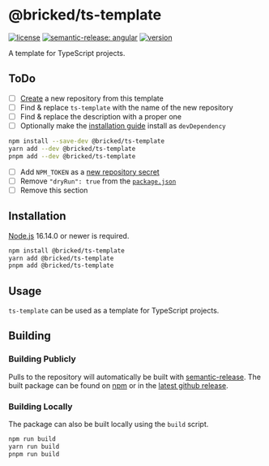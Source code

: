 # @bricked/ts-template

[![license](https://custom-icon-badges.demolab.com/github/license/brycked/ts-template?logo=law)](LICENSE.md)
[![semantic-release: angular](https://img.shields.io/badge/semantic--release-angular-e10079?logo=semantic-release)](https://github.com/semantic-release/semantic-release)
[![version](https://img.shields.io/npm/v/@bricked/ts-template?color=crimson&logo=npm)](https://www.npmjs.com/package/@bricked/ts-template)

A template for TypeScript projects.

## ToDo

- [ ] [Create](https://github.com/brycked/ts-template/generate) a new repository from this template
- [ ] Find & replace `ts-template` with the name of the new repository
- [ ] Find & replace the description with a proper one
- [ ] Optionally make the [installation guide](#installation) install as `devDependency`

```sh
npm install --save-dev @bricked/ts-template
yarn add --dev @bricked/ts-template
pnpm add --dev @bricked/ts-template
```

- [ ] Add `NPM_TOKEN` as a [new repository secret](https://github.com/brycked/ts-template/settings/secrets/actions/new)
- [ ] Remove `"dryRun": true` from the [`package.json`](./package.json)
- [ ] Remove this section

## Installation

[Node.js](https://nodejs.org/) 16.14.0 or newer is required.

```sh
npm install @bricked/ts-template
yarn add @bricked/ts-template
pnpm add @bricked/ts-template
```

## Usage

`ts-template` can be used as a template for TypeScript projects.

## Building

### Building Publicly

Pulls to the repository will automatically be built with [semantic-release](https://github.com/semantic-release/npm).
The built package can be found on [npm](https://www.npmjs.com/package/@bricked/ts-template?activeTab=code) or in the
[latest github release](https://github.com/brycked/ts-template/releases/latest).

### Building Locally

The package can also be built locally using the `build` script.

```sh
npm run build
yarn run build
pnpm run build
```
